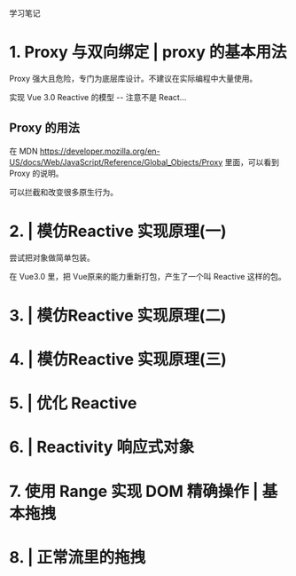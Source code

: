 学习笔记

# 1. Proxy 与双向绑定 | proxy 的基本用法

Proxy 强大且危险，专门为底层库设计。不建议在实际编程中大量使用。

实现 Vue 3.0 Reactive 的模型 -- 注意不是 React...

## Proxy 的用法

在 MDN https://developer.mozilla.org/en-US/docs/Web/JavaScript/Reference/Global_Objects/Proxy 里面，可以看到 Proxy 的说明。

可以拦截和改变很多原生行为。

# 2. | 模仿Reactive 实现原理(一)

尝试把对象做简单包装。

在 Vue3.0 里，把 Vue原来的能力重新打包，产生了一个叫 Reactive 这样的包。



# 3. | 模仿Reactive 实现原理(二)

# 4. | 模仿Reactive 实现原理(三)

# 5. | 优化 Reactive

# 6. | Reactivity 响应式对象

# 7. 使用 Range 实现 DOM 精确操作 | 基本拖拽

# 8. | 正常流里的拖拽



